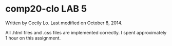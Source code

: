 comp20-clo
LAB 5
===============

Written by Cecily Lo.
Last modified on October 8, 2014.

All .html files and .css files are implemented correctly. I spent approximately 1 hour on this assignment.

